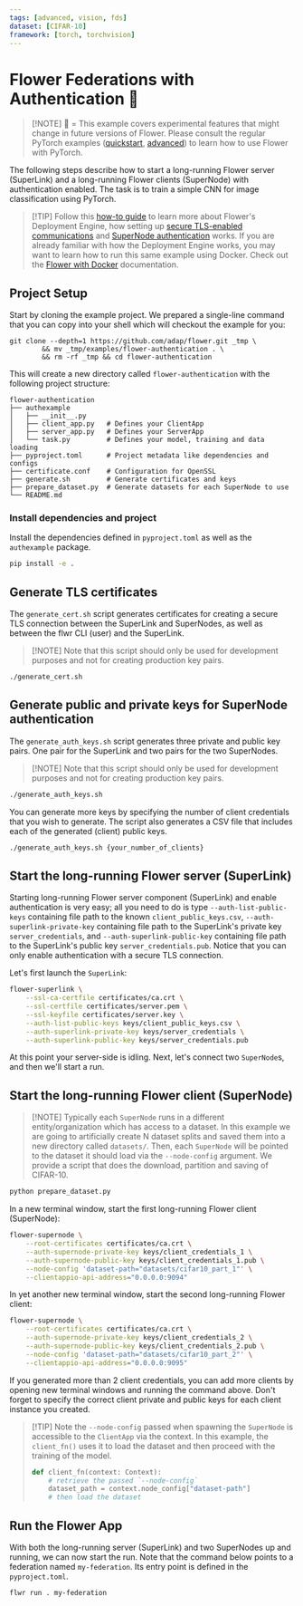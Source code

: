 ```yaml
---
tags: [advanced, vision, fds]
dataset: [CIFAR-10]
framework: [torch, torchvision]
---
```


# Flower Federations with Authentication 🧪

> \[!NOTE\]
> 🧪 = This example covers experimental features that might change in future versions of Flower.
> Please consult the regular PyTorch examples ([quickstart](https://github.com/adap/flower/tree/main/examples/quickstart-pytorch), [advanced](https://github.com/adap/flower/tree/main/examples/advanced-pytorch)) to learn how to use Flower with PyTorch.

The following steps describe how to start a long-running Flower server (SuperLink) and a long-running Flower clients (SuperNode) with authentication enabled. The task is to train a simple CNN for image classification using PyTorch.

> \[!TIP\]
> Follow this [how-to guide](https://flower.ai/docs/framework/how-to-run-flower-with-deployment-engine.html) to learn more about Flower's Deployment Engine, how setting up [secure TLS-enabled communications](https://flower.ai/docs/framework/how-to-enable-tls-connections.html) and [SuperNode authentication](https://flower.ai/docs/framework/how-to-authenticate-supernodes.html) works. If you are already familiar with how the Deployment Engine works, you may want to learn how to run this same example using Docker. Check out the [Flower with Docker](https://flower.ai/docs/framework/docker/index.html) documentation.

## Project Setup

Start by cloning the example project. We prepared a single-line command that you can copy into your shell which will checkout the example for you:

```shell
git clone --depth=1 https://github.com/adap/flower.git _tmp \
        && mv _tmp/examples/flower-authentication . \
        && rm -rf _tmp && cd flower-authentication
```

This will create a new directory called `flower-authentication` with the following project structure:

```shell
flower-authentication
├── authexample
│   ├── __init__.py
│   ├── client_app.py   # Defines your ClientApp
│   ├── server_app.py   # Defines your ServerApp
│   └── task.py         # Defines your model, training and data loading
├── pyproject.toml      # Project metadata like dependencies and configs
├── certificate.conf    # Configuration for OpenSSL
├── generate.sh         # Generate certificates and keys
├── prepare_dataset.py  # Generate datasets for each SuperNode to use
└── README.md
```

### Install dependencies and project

Install the dependencies defined in `pyproject.toml` as well as the `authexample` package.

```bash
pip install -e .
```

## Generate TLS certificates

The `generate_cert.sh` script generates certificates for creating a secure TLS connection between the SuperLink and SuperNodes, as well as between the flwr CLI (user) and the SuperLink.

> \[!NOTE\]
> Note that this script should only be used for development purposes and not for creating production key pairs.

```bash
./generate_cert.sh
```

## Generate public and private keys for SuperNode authentication

The `generate_auth_keys.sh` script generates three private and public key pairs. One pair for the SuperLink and two pairs for the two SuperNodes.

> \[!NOTE\]
> Note that this script should only be used for development purposes and not for creating production key pairs.

```bash
./generate_auth_keys.sh
```

You can generate more keys by specifying the number of client credentials that you wish to generate.
The script also generates a CSV file that includes each of the generated (client) public keys.

```bash
./generate_auth_keys.sh {your_number_of_clients}
```

## Start the long-running Flower server (SuperLink)

Starting long-running Flower server component (SuperLink) and enable authentication is very easy; all you need to do is type
`--auth-list-public-keys` containing file path to the known `client_public_keys.csv`, `--auth-superlink-private-key`
containing file path to the SuperLink's private key `server_credentials`, and `--auth-superlink-public-key` containing file path to the SuperLink's public key `server_credentials.pub`. Notice that you can only enable authentication with a secure TLS connection.

Let's first launch the `SuperLink`:

```bash
flower-superlink \
    --ssl-ca-certfile certificates/ca.crt \
    --ssl-certfile certificates/server.pem \
    --ssl-keyfile certificates/server.key \
    --auth-list-public-keys keys/client_public_keys.csv \
    --auth-superlink-private-key keys/server_credentials \
    --auth-superlink-public-key keys/server_credentials.pub
```

At this point your server-side is idling. Next, let's connect two `SuperNode`s, and then we'll start a run.

## Start the long-running Flower client (SuperNode)

> \[!NOTE\]
> Typically each `SuperNode` runs in a different entity/organization which has access to a dataset. In this example we are going to artificially create N dataset splits and saved them into a new directory called `datasets/`. Then, each `SuperNode` will be pointed to the dataset it should load via the `--node-config` argument. We provide a script that does the download, partition and saving of CIFAR-10.

```bash
python prepare_dataset.py
```

In a new terminal window, start the first long-running Flower client (SuperNode):

```bash
flower-supernode \
    --root-certificates certificates/ca.crt \
    --auth-supernode-private-key keys/client_credentials_1 \
    --auth-supernode-public-key keys/client_credentials_1.pub \
    --node-config 'dataset-path="datasets/cifar10_part_1"' \
    --clientappio-api-address="0.0.0.0:9094"
```

In yet another new terminal window, start the second long-running Flower client:

```bash
flower-supernode \
    --root-certificates certificates/ca.crt \
    --auth-supernode-private-key keys/client_credentials_2 \
    --auth-supernode-public-key keys/client_credentials_2.pub \
    --node-config 'dataset-path="datasets/cifar10_part_2"' \
    --clientappio-api-address="0.0.0.0:9095"
```

If you generated more than 2 client credentials, you can add more clients by opening new terminal windows and running the command
above. Don't forget to specify the correct client private and public keys for each client instance you created.

> \[!TIP\]
> Note the `--node-config` passed when spawning the `SuperNode` is accessible to the `ClientApp` via the context. In this example, the `client_fn()` uses it to load the dataset and then proceed with the training of the model.
>
> ```python
> def client_fn(context: Context):
>     # retrieve the passed `--node-config`
>     dataset_path = context.node_config["dataset-path"]
>     # then load the dataset
> ```

## Run the Flower App

With both the long-running server (SuperLink) and two SuperNodes up and running, we can now start the run. Note that the command below points to a federation named `my-federation`. Its entry point is defined in the `pyproject.toml`.

```bash
flwr run . my-federation
```
